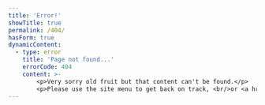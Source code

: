```yaml
---
title: 'Error!'
showTitle: true
permalink: /404/
hasForm: true
dynamicContent:
  - type: error
    title: 'Page not found...'
    errorCode: 404
    content: >-
        <p>Very sorry old fruit but that content can't be found.</p>
        <p>Please use the site menu to get back on track, <br/>or <a href="/">head home</a>.</p>
---
```

 
